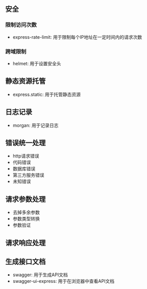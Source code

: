 ## 安全

### 限制访问次数

- express-rate-limit: 用于限制每个IP地址在一定时间内的请求次数

### 跨域限制

- helmet: 用于设置安全头

## 静态资源托管

- express.static: 用于托管静态资源

## 日志记录

- morgan: 用于记录日志

## 错误统一处理

- http请求错误
- 代码错误
- 数据库错误
- 第三方服务错误
- 未知错误

## 请求参数处理

- 去掉多余参数
- 参数类型转换
- 参数验证

## 请求响应处理

## 生成接口文档

- swagger: 用于生成API文档
- swagger-ui-express: 用于在浏览器中查看API文档
